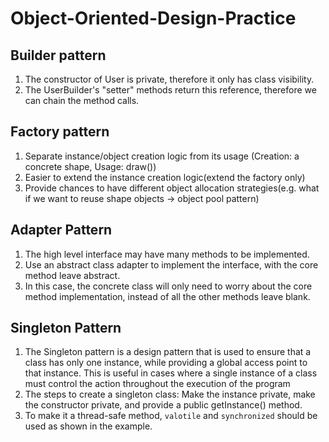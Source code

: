 # Object-Oriented-Design-Practice

## Builder pattern
1. The constructor of User is private, therefore it only has class visibility.
2. The UserBuilder's "setter" methods return this reference, therefore we can chain the method calls.


## Factory pattern
1. Separate instance/object creation logic from its usage (Creation: a concrete shape, Usage: draw())
2. Easier to extend the instance creation logic(extend the factory only)
3. Provide chances to have different object allocation strategies(e.g. what if we want to reuse shape objects -> object pool pattern)


## Adapter Pattern
1. The high level interface may have many methods to be implemented.
2. Use an abstract class adapter to implement the interface, with the core method leave abstract.
3. In this case, the concrete class will only need to worry about the core method implementation, instead of all the other methods leave blank.

## Singleton Pattern
1. The Singleton pattern is a design pattern that is used to ensure that a class has only one instance, while providing a global access point to that instance. This is useful in cases where a single instance of a class must control the action throughout the execution of the program
2. The steps to create a singleton class: Make the instance private, make the constructor private, and provide a public getInstance() method.
3. To make it a thread-safe method, `valotile` and `synchronized` should be used as shown in the example.